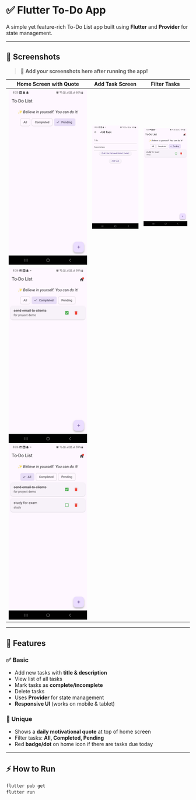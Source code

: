 # ✅ Flutter To-Do App

A simple yet feature-rich To-Do List app built using **Flutter** and **Provider** for state management.

---

## 📱 Screenshots

> 💬 **Add your screenshots here after running the app!**

| Home Screen with Quote     | Add Task Screen           | Filter Tasks                 |
|----------------------------|---------------------------|------------------------------|
| ![Home](assets/img/3.jpeg) | ![Add](assets/img/2.jpeg) | ![Filter](assets/img/1.jpeg) 
|![Filter](assets/img/4.jpeg) ![Filter](assets/img/5.jpeg) 

---

## 🚀 Features

### ✅ Basic

- Add new tasks with **title & description**
- View list of all tasks
- Mark tasks as **complete/incomplete**
- Delete tasks
- Uses **Provider** for state management
- **Responsive UI** (works on mobile & tablet)

### 🌟 Unique

- Shows a **daily motivational quote** at top of home screen
- Filter tasks: **All, Completed, Pending**
- Red **badge/dot** on home icon if there are tasks due today

---

## ⚡ How to Run

```bash
flutter pub get
flutter run
